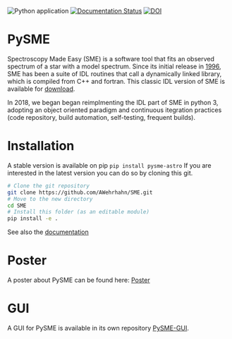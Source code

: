 ![Python application](https://github.com/AWehrhahn/SME/workflows/Python%20application/badge.svg)
[![Documentation Status](https://readthedocs.org/projects/pysme-astro/badge/?version=latest)](https://pysme-astro.readthedocs.io/en/latest/?badge=latest)
[![DOI](https://zenodo.org/badge/150097199.svg)](https://zenodo.org/badge/latestdoi/150097199)



# PySME

Spectroscopy Made Easy (SME) is a software tool that fits an observed
spectrum of a star with a model spectrum. Since its initial release in
[1996](http://adsabs.harvard.edu/abs/1996A%26AS..118..595V), SME has been a
suite of IDL routines that call a dynamically linked library, which is
compiled from C++ and fortran. This classic IDL version of SME is available
for [download](http://www.stsci.edu/~valenti/sme.html).

In 2018, we began began reimplmenting the IDL part of SME in python 3,
adopting an object oriented paradigm and continuous itegration practices
(code repository, build automation, self-testing, frequent builds).

# Installation

A stable version is available on pip `pip install pysme-astro`
If you are interested in the latest version you can do so by cloning this git.
```bash
# Clone the git repository
git clone https://github.com/AWehrhahn/SME.git
# Move to the new directory
cd SME
# Install this folder (as an editable module)
pip install -e .
```
See also the [documentation](https://pysme-astro.readthedocs.io/en/latest/usage/installation.html)

# Poster

A poster about PySME can be found here: [Poster](http://sme.astro.uu.se/poster.html)

# GUI

A GUI for PySME is available in its own repository [PySME-GUI](https://github.com/AWehrhahn/PySME-GUI).
